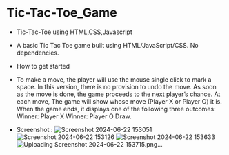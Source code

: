 # Tic-Tac-Toe_Game

* Tic-Tac-Toe using HTML,CSS,Javascript

* A basic Tic Tac Toe game built using HTML/JavaScript/CSS. No dependencies.

* How to get started

* To make a move, the player will use the mouse single click to mark a space. In this version, there is no provision to undo the move. As soon as the move is done, the game proceeds to the next player’s chance. At each move, The game will show whose move (Player X or Player O) it is. When the game ends, it displays one of the following three outcomes: Winner: Player X Winner: Player O Draw.

* Screenshot :
![Screenshot 2024-06-22 153051](https://github.com/NomaanAttar/Tic-Tac-Toe_Game/assets/169025519/e1050c99-e77f-4bc0-825d-d5573321f5f7)
![Screenshot 2024-06-22 153126](https://github.com/NomaanAttar/Tic-Tac-Toe_Game/assets/169025519/e903d6f5-4ad7-4aa2-b1f5-806bc8bd3de5)
![Screenshot 2024-06-22 153633](https://github.com/NomaanAttar/Tic-Tac-Toe_Game/assets/169025519/f4120b7b-3abc-4c24-bdf7-67b74e089742)
![Uploading Screenshot 2024-06-22 153715.png…]()
